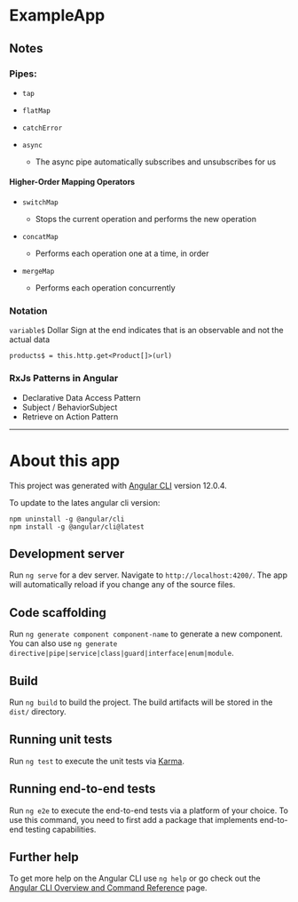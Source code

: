 # ExampleApp

## Notes

### Pipes:

- `tap`
- `flatMap`
- `catchError`

- `async`
  - The async pipe automatically subscribes and unsubscribes for us

#### Higher-Order Mapping Operators

- `switchMap`

  - Stops the current operation and performs the new operation

- `concatMap`

  - Performs each operation one at a time, in order

- `mergeMap`

  - Performs each operation concurrently

### Notation

`variable$`
Dollar Sign at the end indicates that is an observable and not the actual data

```
products$ = this.http.get<Product[]>(url)
```

### RxJs Patterns in Angular

- Declarative Data Access Pattern
- Subject / BehaviorSubject
- Retrieve on Action Pattern

---

# About this app

This project was generated with [Angular CLI](https://github.com/angular/angular-cli) version 12.0.4.

To update to the lates angular cli version:

```
npm uninstall -g @angular/cli
npm install -g @angular/cli@latest
```

## Development server

Run `ng serve` for a dev server. Navigate to `http://localhost:4200/`. The app will automatically reload if you change any of the source files.

## Code scaffolding

Run `ng generate component component-name` to generate a new component. You can also use `ng generate directive|pipe|service|class|guard|interface|enum|module`.

## Build

Run `ng build` to build the project. The build artifacts will be stored in the `dist/` directory.

## Running unit tests

Run `ng test` to execute the unit tests via [Karma](https://karma-runner.github.io).

## Running end-to-end tests

Run `ng e2e` to execute the end-to-end tests via a platform of your choice. To use this command, you need to first add a package that implements end-to-end testing capabilities.

## Further help

To get more help on the Angular CLI use `ng help` or go check out the [Angular CLI Overview and Command Reference](https://angular.io/cli) page.

